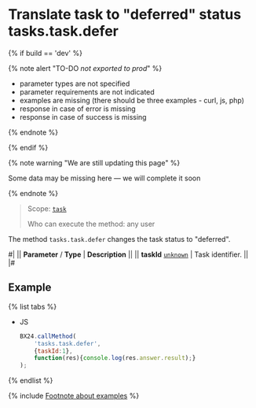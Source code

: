 # Translate task to "deferred" status tasks.task.defer

{% if build == 'dev' %}

{% note alert "TO-DO _not exported to prod_" %}

- parameter types are not specified
- parameter requirements are not indicated
- examples are missing (there should be three examples - curl, js, php)
- response in case of error is missing
- response in case of success is missing
 
{% endnote %}

{% endif %}

{% note warning "We are still updating this page" %}

Some data may be missing here — we will complete it soon

{% endnote %}

> Scope: [`task`](../scopes/permissions.md)
>
> Who can execute the method: any user

The method `tasks.task.defer` changes the task status to "deferred".

#|
|| **Parameter** / **Type** | **Description** ||
|| **taskId**
[`unknown`](../data-types.md) | Task identifier. ||
|#

## Example

{% list tabs %}

- JS

    ```js
    BX24.callMethod(
        'tasks.task.defer',
        {taskId:1},
        function(res){console.log(res.answer.result);}
    );
    ```

{% endlist %}

{% include [Footnote about examples](../../_includes/examples.md) %}